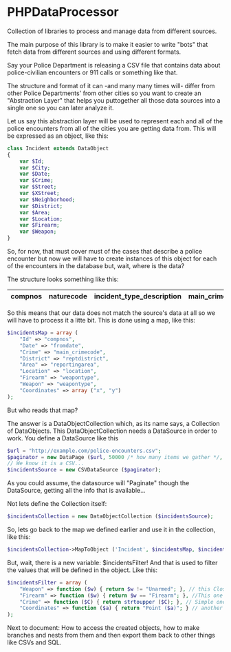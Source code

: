 # PHPDataProcessor
Collection of libraries to process and manage data from different sources.

The main purpose of this library is to make it easier to write "bots" that fetch data from different sources and using different formats.

Say your Police Department is releasing a CSV file that contains data about police-civilian encounters or 911 calls or something like that.

The structure and format of it can -and many many times will- differ from other Police Departments' from other cities so you want to create an "Abstraction Layer" that helps you puttogether all those data sources into a single one so you can later analyze it.

Let us say this abstraction layer will be used to represent each and all of the police encounters from all of the cities you are getting data from. This will be expressed as an object, like this:

```php
class Incident extends DataObject
{
	var $Id; 
	var $City;
	var $Date;
	var $Crime;
	var $Street;
	var $XStreet;
	var $Neighborhood;
	var $District;
	var $Area;
	var $Location;
	var $Firearm;
	var $Weapon;
}
```
So, for now, that must cover must of the cases that describe a police encounter but now we will have to create instances of this object for each of the encounters in the database but, wait, where is the data?

The structure looks something like this:

compnos  | naturecode | incident_type_description | main_crimecode | reptdistrict | reportingarea |      fromdate       | weapontype | shooting | domestic | shift | year | month | day_week |  ucrpart   |        x        |        y         |  streetname   |  xstreetname  |          location           
-----------|------------|---------------------------|----------------|--------------|---------------|---------------------|------------|----------|----------|-------|------|-------|----------|------------|-----------------|------------------|---------------|---------------|-----------------------------

So this means that our data does not match the source's data at all so we will have to process it a litte bit. This is done using a map, like this:

```php
$incidentsMap = array (
	"Id" => "compnos", 
	"Date" => "fromdate", 
	"Crime" => "main_crimecode", 
	"District" => "reptdistrict", 
	"Area" => "reportingarea", 
	"Location" => "location", 
	"Firearm" => "weapontype",
	"Weapon" => "weapontype",
	"Coordinates" => array ("x", "y")
); 
```
But who reads that map?

The answer is a DataObjectCollection which, as its name says, a Collection of DataObjects. This DataObjectCollection needs a DataSource in order to work. You define a DataSource like this
```php
$url = "http://example.com/police-encounters.csv";
$paginator = new DataPage ($url, 50000 /* how many items we gather */, 0 /*starting where?*/, '$limit' /* the name of the GET variable that receives the limit*/, '$offset' /*the offset var */);
// We know it is a CSV... 
$incidentsSource = new CSVDataSource ($paginator);
```
As you could assume, the datasource will "Paginate" though the DataSource, getting all the info that is available... 

Not lets define the Collection itself: 
```php
$incidentsCollection = new DataObjectCollection ($incidentsSource);
```

So, lets go back to the map we defined earlier and use it in the collection, like this:
```php
$incidentsCollection->MapToObject ('Incident', $incidentsMap, $incidentsFilter); 
```
But, wait, there is a new variable: $incidentsFilter! And that is used to filter the values that will be defined in the object. Like this:

```php
$incidentsFilter = array (
	"Weapon" => function ($w) { return $w != "Unarmed"; }, // this Closure takes $obj->Weapon as argument and returs true if it is something different as "Unarmed"
	"Firearm" => function ($w) { return $w == "Firearm"; }, //This one takes $obj->Firefarm, and returns true if it is "Firearm"
	"Crime" => function ($C) { return strtoupper ($C); }, // Simple one, convert to uppercase the $obj->Crime ..
	"Coordinates" => function ($a) { return "Point ($a)"; } // another simple one: wrap around Point () the $obj->Coordinates; 
);
```
Next to document: How to access the created objects, how to make branches and nests from them and then export them back to other things like CSVs and SQL.

